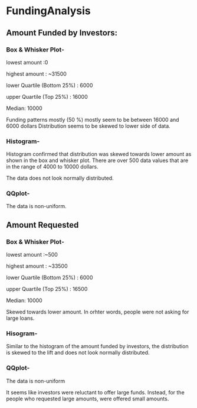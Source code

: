# FundingAnalysis

## Amount Funded by Investors:

### Box & Whisker Plot- 

lowest amount :0 

highest amount : ~31500

lower Quartile (Bottom 25%) : 6000

upper Quartile (Top 25%) : 16000

Median: 10000

Funding patterns mostly (50 %) mostly seem to be between 16000 and 6000 dollars
Distribution seems to be skewed to lower side of data.

### Histogram- 

Histogram confirmed that distribution was skewed towards lower amount as shown in the box and whisker plot. There are over 500 data values that are in the range of 4000 to 10000 dollars.

The data does not look normally distributed.

### QQplot-

The data is non-uniform.

## Amount Requested

### Box & Whisker Plot- 
lowest amount :~500

highest amount : ~33500

lower Quartile (Bottom 25%) : 6000

upper Quartile (Top 25%) : 16500

Median: 10000

Skewed towards lower amount. In orhter words, people were not asking for large loans.

### Hisogram- 

Similar to the histogram of the amount funded by investors, the distribution is skewed to the lift and does not look normally distributed.


### QQplot-
The data is non-uniform 



It seems like investors were reluctant to offer large funds. Instead, for the people who requested large amounts, were offered small amounts.
